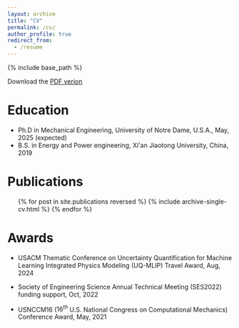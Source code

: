 ```yaml
---
layout: archive
title: "CV"
permalink: /cv/
author_profile: true
redirect_from:
  - /resume
---
```


{% include base_path %}

Download the [PDF verion](https://xin-yang-liu.github.io/files/cv.pdf)

Education
======
* Ph.D in Mechanical Engineering, University of Notre Dame, U.S.A., May, 2025 (expected)
* B.S. in Energy and Power engineering, Xi'an Jiaotong University, China, 2019

Publications
======
  <ul>{% for post in site.publications reversed %}
    {% include archive-single-cv.html %}
  {% endfor %}</ul>
  
<!-- Talks
======
  <ul>{% for post in site.talks reversed %}
    {% include archive-single-talk-cv.html  %}
  {% endfor %}</ul> -->
  
Awards
======
- USACM Thematic Conference on Uncertainty Quantification for Machine Learning Integrated Physics Modeling (UQ-MLIP) Travel Award, Aug, 2024

- Society of Engineering Science Annual Technical Meeting (SES2022) funding support, Oct, 2022

- USNCCM16 ($16^{th}$ U.S. National Congress on Computational Mechanics) Conference Award,  May, 2021

